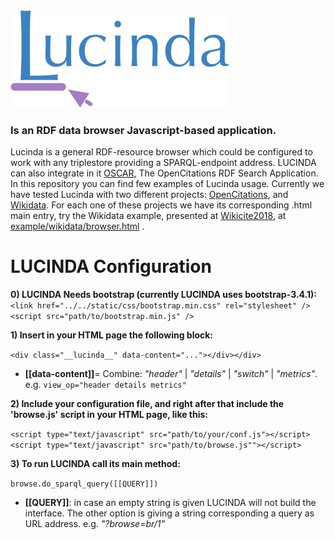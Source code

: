 <img src="doc/lucinda_logo-v2.0.png" alt="drawing" width="350"/>

### Is an RDF data browser Javascript-based application.  
Lucinda is a general RDF-resource browser which could be configured to work with any triplestore providing a SPARQL-endpoint address. LUCINDA can also integrate in it [OSCAR](https://github.com/opencitations/oscar), The OpenCitations RDF Search Application.  
In this repository you can find few examples of Lucinda usage. Currently we have tested Lucinda with two different projects: [OpenCitations](http://opencitations.net/), and [Wikidata](http://wikidata.org/). For each one of these projects we have its corresponding .html main entry, try the Wikidata example, presented at [Wikicite2018](https://meta.wikimedia.org/wiki/WikiCite_2018), at [example/wikidata/browser.html](https://opencitations.github.io/lucinda/example/wikidata/browser.html?browse=Q30536251) .

# LUCINDA Configuration

**0) LUCINDA Needs bootstrap (currently LUCINDA uses bootstrap-3.4.1):**   
```<link href="../../static/css/bootstrap.min.css" rel="stylesheet" />```  
```<script src="path/to/bootstrap.min.js" />```
        
        
**1) Insert in your HTML page the following block:** 

```<div class="__lucinda__" data-content="..."></div></div>``` 
* **[[data-content]]**= Combine: *"header"* | *"details"* | *"switch"* | *"metrics"*.  
e.g.  ```view_op="header details metrics"```


**2) Include your configuration file, and right after that include the 'browse.js' script in your HTML page, like this:**

```<script type="text/javascript" src="path/to/your/conf.js"></script>```  
```<script type="text/javascript" src="path/to/browse.js""></script>```


**3) To run LUCINDA call its main method:**

```browse.do_sparql_query([[QUERY]])```
* **[[QUERY]]**: in case an empty string is given LUCINDA will not build the interface. The other option is giving a string corresponding a query as URL address. e.g. *"?browse=br/1"*

